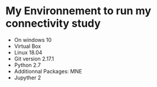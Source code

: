 # My Environnement to run my connectivity study

* On windows 10
* Virtual Box
* Linux 18.04
* Git version 2.17.1
* Python 2.7
* Additionnal Packages: MNE
* Jupyther 2
